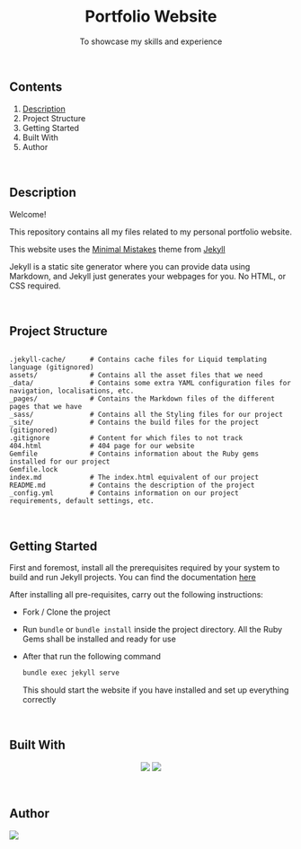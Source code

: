 <div>
    <h1 align="center">Portfolio Website</h1>
    <p align = "center">To showcase my skills and experience</p>
</div>

<br>

<div>
    <h2>Contents</h2>
    <ol>
        <li><a href="#">Description</a></li>
        <li>Project Structure</li>
        <li>Getting Started</li>
        <li>Built With</li>
        <li>Author</li>
    </ol>
</div>

<br>

<div>
    <h2>Description</h2>
    <p>Welcome!</p>
    <p>This repository contains all my files related to my personal portfolio website.</p>
    <p>This website uses the <a href="https://mmistakes.github.io/minimal-mistakes/">Minimal Mistakes</a> theme from <a href="https://jekyllrb.com/">Jekyll</a></p>
    <p>Jekyll is a static site generator where you can provide data using Markdown, and Jekyll just generates your webpages for you. No HTML, or CSS required.</p>
</div>

<br>

## Project Structure

```

.jekyll-cache/      # Contains cache files for Liquid templating language (gitignored)
assets/             # Contains all the asset files that we need
_data/              # Contains some extra YAML configuration files for navigation, localisations, etc.
_pages/             # Contains the Markdown files of the different pages that we have
_sass/              # Contains all the Styling files for our project
_site/              # Contains the build files for the project (gitignored)
.gitignore          # Content for which files to not track
404.html            # 404 page for our website
Gemfile             # Contains information about the Ruby gems installed for our project
Gemfile.lock
index.md            # The index.html equivalent of our project
README.md           # Contains the description of the project
_config.yml         # Contains information on our project requirements, default settings, etc.

```


<br>

## Getting Started

First and foremost, install all the prerequisites required by your system to build and run Jekyll projects. You can find the documentation [here](https://jekyllrb.com/docs/)

After installing all pre-requisites, carry out the following instructions:

* Fork / Clone the project
* Run `bundle` or `bundle install` inside the project directory. All the Ruby Gems shall be installed and ready for use
* After that run the following command

    ```bash
    bundle exec jekyll serve
    ```
    This should start the website if you have installed and set up everything correctly


<br>

<div>
    <h2>Built With</h2>
    <p align="center">
    <img src="https://img.shields.io/badge/Jekyll-CC0000?style=for-the-badge&logo=Jekyll&logoColor=white
">
    <img src="https://img.shields.io/badge/Markdown-000000?style=for-the-badge&logo=markdown&logoColor=white">
    </p>
</div>

<br>

<div>
    <h2>Author</h2>
    <a href="https://github.com/sayantandasgupta/portfolio/graphs/contributors">
  <img src="https://contrib.rocks/image?repo=sayantandasgupta/social-media-backend" />
</a>
</div>